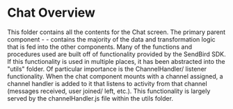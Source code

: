 # Chat Overview

This folder contains all the contents for the Chat screen. The primary parent component - <Chat> - contains the majority of the data and transformation logic that is fed into the other components. Many of the functions and procedures used are built off of functionality provided by the SendBird SDK. If this functionality is used in multiple places, it has been abstracted into the "utils" folder. Of particular importance is the ChannelHandler/ listener functionality. When the chat component mounts with a channel assigned, a channel handler is added to it that listens to activity from that channel (messages received, user joined/ left, etc.). This functionality is largely served by the channelHandler.js file within the utils folder. 
